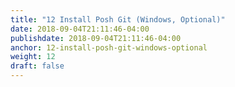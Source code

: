 ```yaml
---
title: "12 Install Posh Git (Windows, Optional)"
date: 2018-09-04T21:11:46-04:00
publishdate: 2018-09-04T21:11:46-04:00
anchor: 12-install-posh-git-windows-optional
weight: 12
draft: false
---
```

